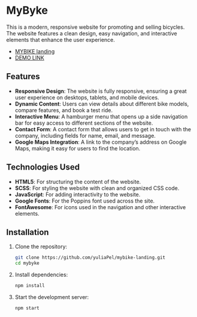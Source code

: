 # MyByke

This is a modern, responsive website for promoting and selling bicycles. The website features a clean design, easy navigation, and interactive elements that enhance the user experience.
- [MYBIKE landing](https://www.figma.com/file/NZQAIydtHo5QkINyGLHNcq/BIKE-New-Version?node-id=0%3A1)
- [DEMO LINK]( https://yuliapel.github.io/mybike-landing/)

## Features

- **Responsive Design**: The website is fully responsive, ensuring a great user experience on desktops, tablets, and mobile devices.
- **Dynamic Content**: Users can view details about different bike models, compare features, and book a test ride.
- **Interactive Menu**: A hamburger menu that opens up a side navigation bar for easy access to different sections of the website.
- **Contact Form**: A contact form that allows users to get in touch with the company, including fields for name, email, and message.
- **Google Maps Integration**: A link to the company’s address on Google Maps, making it easy for users to find the location.

## Technologies Used

- **HTML5**: For structuring the content of the website.
- **SCSS**: For styling the website with clean and organized CSS code.
- **JavaScript**: For adding interactivity to the website.
- **Google Fonts**: For the Poppins font used across the site.
- **FontAwesome**: For icons used in the navigation and other interactive elements.

## Installation

1. Clone the repository:
    ```bash
    git clone https://github.com/yuliaPel/mybike-landing.git
    cd mybyke
    ```
2. Install dependencies:
    ```bash
    npm install
    ```
3. Start the development server:
    ```bash
    npm start
    ```

